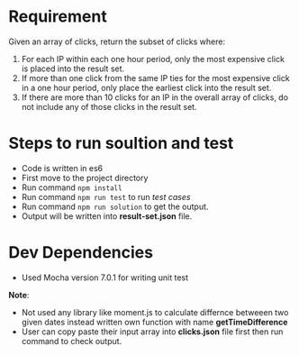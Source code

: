 # Requirement

Given an array of clicks, return the subset of clicks where:
1. For each IP within each one hour period, only the most expensive click is placed into the
result set.
2. If more than one click from the same IP ties for the most expensive click in a one hour
period, only place the earliest click into the result set.
3. If there are more than 10 clicks for an IP in the overall array of clicks, do not include any
of those clicks in the result set.

# Steps to run soultion and test

- Code is written in es6
- First move to the project directory 
- Run command `npm install`
- Run command `npm run test` to run *test cases*
- Run command `npm run solution` to get the output.
- Output will be written into **result-set.json** file.

# Dev Dependencies

- Used Mocha version 7.0.1 for writing unit test

**Note**: 

- Not used any library like moment.js to calculate differnce betweeen two given dates instead written own function with name **getTimeDifference**
- User can copy paste their input  array into **clicks.json** file first then run command to check output.
